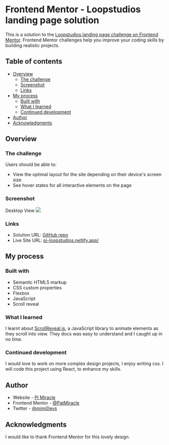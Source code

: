 # Frontend Mentor - Loopstudios landing page solution

This is a solution to the [Loopstudios landing page challenge on Frontend Mentor](https://www.frontendmentor.io/challenges/loopstudios-landing-page-N88J5Onjw). Frontend Mentor challenges help you improve your coding skills by building realistic projects.

## Table of contents

- [Overview](#overview)
  - [The challenge](#the-challenge)
  - [Screenshot](#screenshot)
  - [Links](#links)
- [My process](#my-process)
  - [Built with](#built-with)
  - [What I learned](#what-i-learned)
  - [Continued development](#continued-development)
- [Author](#author)
- [Acknowledgments](#acknowledgments)

## Overview

### The challenge

Users should be able to:

- View the optimal layout for the site depending on their device's screen size
- See hover states for all interactive elements on the page

### Screenshot

Desktop View
![](https://res.cloudinary.com/dl2oceggl/image/upload/v1678856879/Loop%20Studios/Screenshot_2023-03-15_at_06-02-07_Loop_Studios_Landing_page_uhxk27.png)

### Links

- Solution URL: [GitHub repo](https://github.com/PatMiracle/Loop-Studios)
- Live Site URL: [pi-loopstudios.netlify.app/](https://pi-loopstudios.netlify.app/)

## My process

### Built with

- Semantic HTML5 markup
- CSS custom properties
- Flexbox
- JavaScript
- Scroll reveal

### What I learned

I learnt about [ScrollReveal.js](https://scrollrevealjs.org/), a JavaScript library to animate elements as they scroll into view. They docs was easy to understand and I caught up in no time.

### Continued development

I would love to work on more complex design projects, I enjoy writing css. I will code this project using React, to enhance my skills.

## Author

- Website - [PI Miracle](https://www.pimiracle.w3spaces.com/)
- Frontend Mentor - [@PatMiracle](https://www.frontendmentor.io/profile/PatMiracle)
- Twitter - [@mimiDevs](https://www.twitter.com/mimiDevs)

## Acknowledgments

I would like to thank Frontend Mentor for this lovely design.
